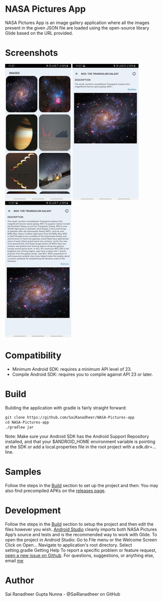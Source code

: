 # NASA Pictures App

NASA Pictures App is an image gallery application where all the images present in the given JSON file are loaded using the open-source library Glide based on the URL provided.

# Screenshots

![](https://github.com/SaiRanadheer/NASA-Pictures-App/blob/media/Images%20Grid%20Screen.jpg) ![](https://github.com/SaiRanadheer/NASA-Pictures-App/blob/media/Image%20Details%20Screen.jpg) ![](https://github.com/SaiRanadheer/NASA-Pictures-App/blob/media/Image%20Details%20Screen%202.jpg)
 
# Compatibility
* Minimum Android SDK: requires a minimum API level of 23.
* Compile Android SDK: requires you to compile against API 23 or later.

# Build
Building the application with gradle is fairly straight forward:

```
git clone https://github.com/SaiRanadheer/NASA-Pictures-app
cd NASA-Pictures-app
./gradlew jar
```

Note: Make sure your Android SDK has the Android Support Repository installed, and that your $ANDROID_HOME environment variable is pointing at the SDK or add a local.properties file in the root project with a sdk.dir=... line.

# Samples
Follow the steps in the [Build](https://github.com/SaiRanadheer/NASA-Pictures-app#build) section to set up the project and then:
You may also find precompiled APKs on the [releases page](https://github.com/SaiRanadheer/NASA-Pictures-App/releases).

# Development
Follow the steps in the [Build](https://github.com/SaiRanadheer/NASA-Pictures-app#build) section to setup the project and then edit the files however you wish. [Android Studio](https://developer.android.com/studio/index.html) cleanly imports both NASA Pictures App’s source and tests and is the recommended way to work with Glide.
To open the project in Android Studio:
Go to File menu or the Welcome Screen
Click on Open...
Navigate to application's root directory.
Select setting.gradle
Getting Help
To report a specific problem or feature request, [open a new issue on Github](https://github.com/SaiRanadheer/NASA-Pictures-App/issues/new). For questions, suggestions, or anything else, email [me](mailto:ranadheergupthanunna@gmail.com)

# Author
Sai Ranadheer Gupta Nunna - @SaiRanadheer on GitHub

